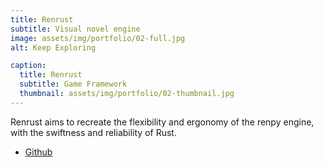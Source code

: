 ```yaml
---
title: Renrust
subtitle: Visual novel engine
image: assets/img/portfolio/02-full.jpg
alt: Keep Exploring

caption:
  title: Renrust
  subtitle: Game Framework
  thumbnail: assets/img/portfolio/02-thumbnail.jpg
---
```


Renrust aims to recreate the flexibility and ergonomy of the renpy engine, with the swiftness and reliability of Rust.

- [Github](https://github.com/kisiseldwarf/Renrust)